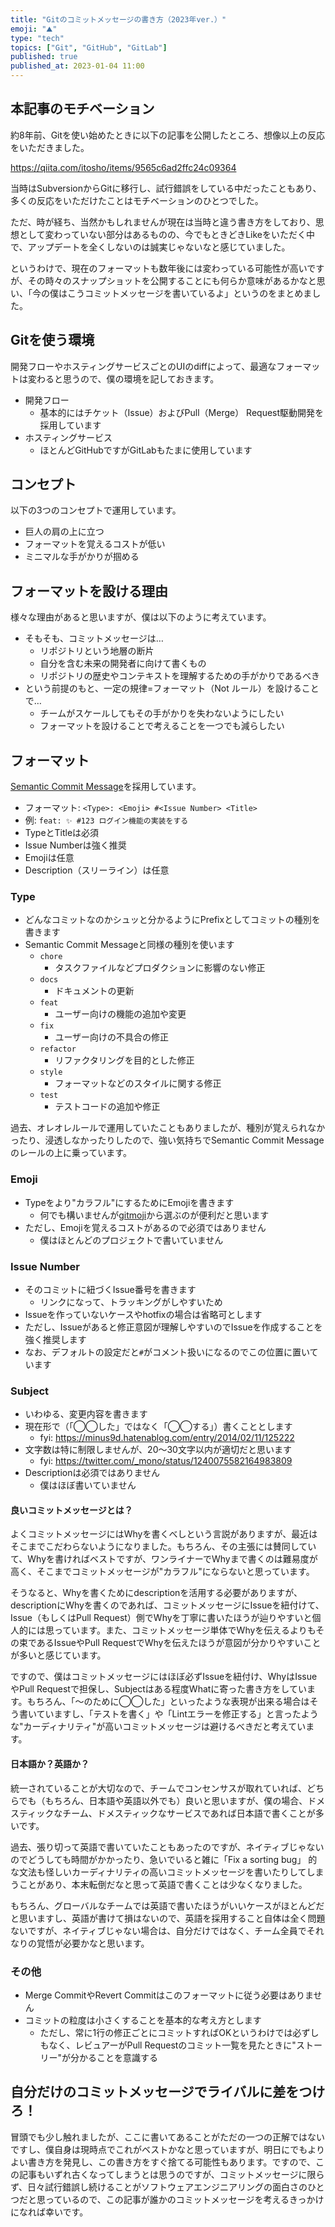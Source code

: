 ```yaml
---
title: "Gitのコミットメッセージの書き方（2023年ver.）"
emoji: "⛰️"
type: "tech"
topics: ["Git", "GitHub", "GitLab"]
published: true
published_at: 2023-01-04 11:00
---
```


## 本記事のモチベーション
約8年前、Gitを使い始めたときに以下の記事を公開したところ、想像以上の反応をいただきました。

https://qiita.com/itosho/items/9565c6ad2ffc24c09364

当時はSubversionからGitに移行し、試行錯誤をしている中だったこともあり、多くの反応をいただけたことはモチベーションのひとつでした。

ただ、時が経ち、当然かもしれませんが現在は当時と違う書き方をしており、思想として変わっていない部分はあるものの、今でもときどきLikeをいただく中で、アップデートを全くしないのは誠実じゃないなと感じていました。

というわけで、現在のフォーマットも数年後には変わっている可能性が高いですが、その時々のスナップショットを公開することにも何らか意味があるかなと思い、「今の僕はこうコミットメッセージを書いているよ」というのをまとめました。

## Gitを使う環境
開発フローやホスティングサービスごとのUIのdiffによって、最適なフォーマットは変わると思うので、僕の環境を記しておきます。

- 開発フロー
  - 基本的にはチケット（Issue）およびPull（Merge） Request駆動開発を採用しています
- ホスティングサービス
  - ほとんどGitHubですがGitLabもたまに使用しています

## コンセプト
以下の3つのコンセプトで運用しています。

- 巨人の肩の上に立つ
- フォーマットを覚えるコストが低い
- ミニマルな手がかりが掴める

## フォーマットを設ける理由
様々な理由があると思いますが、僕は以下のように考えています。

- そもそも、コミットメッセージは…
  - リポジトリという地層の断片
  - 自分を含む未来の開発者に向けて書くもの
  - リポジトリの歴史やコンテキストを理解するための手がかりであるべき
- という前提のもと、一定の規律=フォーマット（Not ルール）を設けることで…
  - チームがスケールしてもその手がかりを失わないようにしたい
  - フォーマットを設けることで考えることを一つでも減らしたい

## フォーマット
[Semantic Commit Message](https://gist.github.com/joshbuchea/6f47e86d2510bce28f8e7f42ae84c716)を採用しています。

- フォーマット: `<Type>: <Emoji> #<Issue Number> <Title>`
- 例: `feat: ✨ #123 ログイン機能の実装をする`
- TypeとTitleは必須
- Issue Numberは強く推奨
- Emojiは任意
- Description（スリーライン）は任意

### Type
- どんなコミットなのかシュッと分かるようにPrefixとしてコミットの種別を書きます
- Semantic Commit Messageと同様の種別を使います
  - `chore`
    - タスクファイルなどプロダクションに影響のない修正
  - `docs`
    - ドキュメントの更新
  - `feat`
    - ユーザー向けの機能の追加や変更
  - `fix`
    - ユーザー向けの不具合の修正
  - `refactor`
    - リファクタリングを目的とした修正
  - `style`
    - フォーマットなどのスタイルに関する修正
  - `test`
    - テストコードの追加や修正

過去、オレオレルールで運用していたこともありましたが、種別が覚えられなかったり、浸透しなかったりしたので、強い気持ちでSemantic Commit Messageのレールの上に乗っています。

### Emoji
- Typeをより"カラフル"にするためにEmojiを書きます
  - 何でも構いませんが[gitmoji](https://gitmoji.dev)から選ぶのが便利だと思います
- ただし、Emojiを覚えるコストがあるので必須ではありません
  - 僕はほとんどのプロジェクトで書いていません

### Issue Number
- そのコミットに紐づくIssue番号を書きます
  - リンクになって、トラッキングがしやすいため
- Issueを作っていないケースやhotfixの場合は省略可とします
- ただし、Issueがあると修正意図が理解しやすいのでIssueを作成することを強く推奨します
- なお、デフォルトの設定だと`#`がコメント扱いになるのでこの位置に置いています

### Subject
- いわゆる、変更内容を書きます
- 現在形で（「◯◯した」ではなく「◯◯する」）書くこととします
  - fyi: https://minus9d.hatenablog.com/entry/2014/02/11/125222
- 文字数は特に制限しませんが、20〜30文字以内が適切だと思います
  - fyi: https://twitter.com/_mono/status/1240075582164983809
- Descriptionは必須ではありません
  - 僕はほぼ書いていません

#### 良いコミットメッセージとは？
よくコミットメッセージにはWhyを書くべしという言説がありますが、最近はそこまでこだわらないようになりました。もちろん、その主張には賛同していて、Whyを書ければベストですが、ワンライナーでWhyまで書くのは難易度が高く、そこまでコミットメッセージが"カラフル"にならないと思っています。

そうなると、Whyを書くためにdescriptionを活用する必要がありますが、descriptionにWhyを書くのであれば、コミットメッセージにIssueを紐付けて、Issue（もしくはPull Request）側でWhyを丁寧に書いたほうが辿りやすいと個人的には思っています。また、コミットメッセージ単体でWhyを伝えるよりもその束であるIssueやPull RequestでWhyを伝えたほうが意図が分かりやすいことが多いと感じています。

ですので、僕はコミットメッセージにはほぼ必ずIssueを紐付け、WhyはIssueやPull Requestで担保し、Subjectはある程度Whatに寄った書き方をしています。もちろん、「〜のために◯◯した」といったような表現が出来る場合はそう書いていますし、「テストを書く」や「Lintエラーを修正する」と言ったような"カーディナリティ"が高いコミットメッセージは避けるべきだと考えています。

#### 日本語か？英語か？
統一されていることが大切なので、チームでコンセンサスが取れていれば、どちらでも（もちろん、日本語や英語以外でも）良いと思いますが、僕の場合、ドメスティックなチーム、ドメスティックなサービスであれば日本語で書くことが多いです。

過去、張り切って英語で書いていたこともあったのですが、ネイティブじゃないのでどうしても時間がかかったり、急いでいると雑に「Fix a sorting bug」 的な文法も怪しいカーディナリティの高いコミットメッセージを書いたりしてしまうことがあり、本末転倒だなと思って英語で書くことは少なくなりました。

もちろん、グローバルなチームでは英語で書いたほうがいいケースがほとんどだと思いますし、英語が書けて損はないので、英語を採用すること自体は全く問題ないですが、ネイティブじゃない場合は、自分だけではなく、チーム全員でそれなりの覚悟が必要かなと思います。

### その他
- Merge CommitやRevert Commitはこのフォーマットに従う必要はありません
- コミットの粒度は小さくすることを基本的な考え方とします
  - ただし、常に1行の修正ごとにコミットすればOKというわけでは必ずしもなく、レビュアーがPull Requestのコミット一覧を見たときに"ストーリー"が分かることを意識する

## 自分だけのコミットメッセージでライバルに差をつけろ！
冒頭でも少し触れましたが、ここに書いてあることがただの一つの正解ではないですし、僕自身は現時点でこれがベストかなと思っていますが、明日にでもよりよい書き方を発見し、この書き方をすぐ捨てる可能性もあります。ですので、この記事もいずれ古くなってしまうとは思うのですが、コミットメッセージに限らず、日々試行錯誤し続けることがソフトウェアエンジニアリングの面白さのひとつだと思っているので、この記事が誰かのコミットメッセージを考えるきっかけになれば幸いです。
